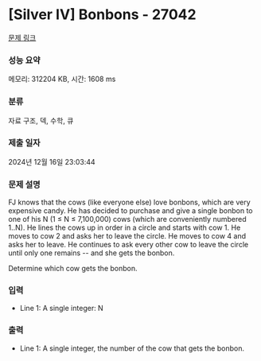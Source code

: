 # [Silver IV] Bonbons - 27042 

[문제 링크](https://www.acmicpc.net/problem/27042) 

### 성능 요약

메모리: 312204 KB, 시간: 1608 ms

### 분류

자료 구조, 덱, 수학, 큐

### 제출 일자

2024년 12월 16일 23:03:44

### 문제 설명

<p>FJ knows that the cows (like everyone else) love bonbons, which are very expensive candy. He has decided to purchase and give a single bonbon to one of his N (1 ≤ N ≤ 7,100,000) cows (which are conveniently numbered 1..N).  He lines the cows up in order in a circle and starts with cow 1.  He moves to cow 2 and asks her to leave the circle.  He moves to cow 4 and asks her to leave. He continues to ask every other cow to leave the circle until only one remains -- and she gets the bonbon.</p>

<p>Determine which cow gets the bonbon.</p>

### 입력 

 <ul>
	<li>Line 1: A single integer: N</li>
</ul>

### 출력 

 <ul>
	<li>Line 1: A single integer, the number of the cow that gets the bonbon.</li>
</ul>

